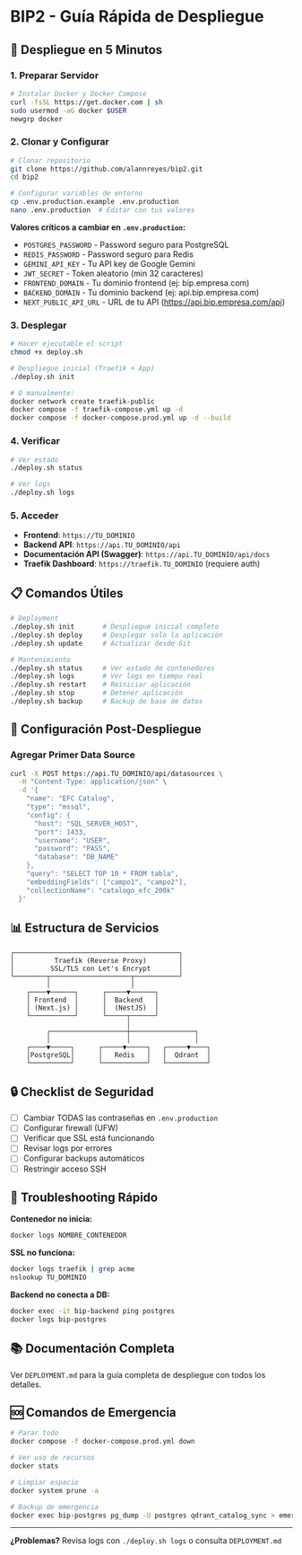 # BIP2 - Guía Rápida de Despliegue

## 🚀 Despliegue en 5 Minutos

### 1. Preparar Servidor

```bash
# Instalar Docker y Docker Compose
curl -fsSL https://get.docker.com | sh
sudo usermod -aG docker $USER
newgrp docker
```

### 2. Clonar y Configurar

```bash
# Clonar repositorio
git clone https://github.com/alannreyes/bip2.git
cd bip2

# Configurar variables de entorno
cp .env.production.example .env.production
nano .env.production  # Editar con tus valores
```

**Valores críticos a cambiar en `.env.production`:**
- `POSTGRES_PASSWORD` - Password seguro para PostgreSQL
- `REDIS_PASSWORD` - Password seguro para Redis
- `GEMINI_API_KEY` - Tu API key de Google Gemini
- `JWT_SECRET` - Token aleatorio (min 32 caracteres)
- `FRONTEND_DOMAIN` - Tu dominio frontend (ej: bip.empresa.com)
- `BACKEND_DOMAIN` - Tu dominio backend (ej: api.bip.empresa.com)
- `NEXT_PUBLIC_API_URL` - URL de tu API (https://api.bip.empresa.com/api)

### 3. Desplegar

```bash
# Hacer ejecutable el script
chmod +x deploy.sh

# Despliegue inicial (Traefik + App)
./deploy.sh init

# O manualmente:
docker network create traefik-public
docker compose -f traefik-compose.yml up -d
docker compose -f docker-compose.prod.yml up -d --build
```

### 4. Verificar

```bash
# Ver estado
./deploy.sh status

# Ver logs
./deploy.sh logs
```

### 5. Acceder

- **Frontend**: `https://TU_DOMINIO`
- **Backend API**: `https://api.TU_DOMINIO/api`
- **Documentación API (Swagger)**: `https://api.TU_DOMINIO/api/docs`
- **Traefik Dashboard**: `https://traefik.TU_DOMINIO` (requiere auth)

## 📋 Comandos Útiles

```bash
# Deployment
./deploy.sh init       # Despliegue inicial completo
./deploy.sh deploy     # Desplegar solo la aplicación
./deploy.sh update     # Actualizar desde Git

# Mantenimiento
./deploy.sh status     # Ver estado de contenedores
./deploy.sh logs       # Ver logs en tiempo real
./deploy.sh restart    # Reiniciar aplicación
./deploy.sh stop       # Detener aplicación
./deploy.sh backup     # Backup de base de datos
```

## 🔧 Configuración Post-Despliegue

### Agregar Primer Data Source

```bash
curl -X POST https://api.TU_DOMINIO/api/datasources \
  -H "Content-Type: application/json" \
  -d '{
    "name": "EFC Catalog",
    "type": "mssql",
    "config": {
      "host": "SQL_SERVER_HOST",
      "port": 1433,
      "username": "USER",
      "password": "PASS",
      "database": "DB_NAME"
    },
    "query": "SELECT TOP 10 * FROM tabla",
    "embeddingFields": ["campo1", "campo2"],
    "collectionName": "catalogo_efc_200k"
  }'
```

## 📊 Estructura de Servicios

```
┌─────────────────────────────────────────┐
│          Traefik (Reverse Proxy)        │
│         SSL/TLS con Let's Encrypt       │
└────────┬────────────────────┬───────────┘
         │                    │
    ┌────▼──────┐      ┌─────▼──────┐
    │ Frontend  │      │  Backend   │
    │ (Next.js) │      │  (NestJS)  │
    └───────────┘      └─────┬──────┘
                             │
         ┌───────────────────┼────────────────┐
         │                   │                │
    ┌────▼─────┐      ┌─────▼─────┐   ┌─────▼────┐
    │PostgreSQL│      │   Redis   │   │  Qdrant  │
    └──────────┘      └───────────┘   └──────────┘
```

## 🔒 Checklist de Seguridad

- [ ] Cambiar TODAS las contraseñas en `.env.production`
- [ ] Configurar firewall (UFW)
- [ ] Verificar que SSL está funcionando
- [ ] Revisar logs por errores
- [ ] Configurar backups automáticos
- [ ] Restringir acceso SSH

## 🐛 Troubleshooting Rápido

**Contenedor no inicia:**
```bash
docker logs NOMBRE_CONTENEDOR
```

**SSL no funciona:**
```bash
docker logs traefik | grep acme
nslookup TU_DOMINIO
```

**Backend no conecta a DB:**
```bash
docker exec -it bip-backend ping postgres
docker logs bip-postgres
```

## 📚 Documentación Completa

Ver `DEPLOYMENT.md` para la guía completa de despliegue con todos los detalles.

## 🆘 Comandos de Emergencia

```bash
# Parar todo
docker compose -f docker-compose.prod.yml down

# Ver uso de recursos
docker stats

# Limpiar espacio
docker system prune -a

# Backup de emergencia
docker exec bip-postgres pg_dump -U postgres qdrant_catalog_sync > emergency_backup.sql
```

---

**¿Problemas?** Revisa logs con `./deploy.sh logs` o consulta `DEPLOYMENT.md`
